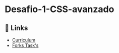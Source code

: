 # Desafio-1-CSS-avanzado

## 🔗 Links
- [Curriculum](https://bladesnecro.github.io/Desafio-1-CSS-avanzado/) 
- [Forks Task's](#)
